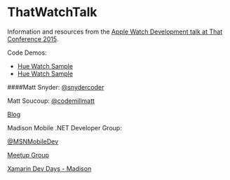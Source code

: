 # ThatWatchTalk
Information and resources from the [Apple Watch Development talk at That Conference 2015](https://www.thatconference.com/Sessions/Session/7059).

Code Demos:
* [Hue Watch Sample](https://github.com/snydercoder/HueWatchSample)
* [Hue Watch Sample](https://github.com/snydercoder/HueWatchSample)

####Matt Snyder: [@snydercoder](https://www.twitter.com/snydercoder)

Matt Soucoup: [@codemillmatt](https://www.twitter.com/codemillmatt)

[Blog](http://codemilltech.com)

Madison Mobile .NET Developer Group:

[@MSNMobileDev](https://www.twitter.com/msnmobiledev)

[Meetup Group](http://www.meetup.com/Madison-Mobile-NET-Developers-Group/)


[Xamarin Dev Days - Madison](https://ti.to/xamarin/dev-days-madison)


